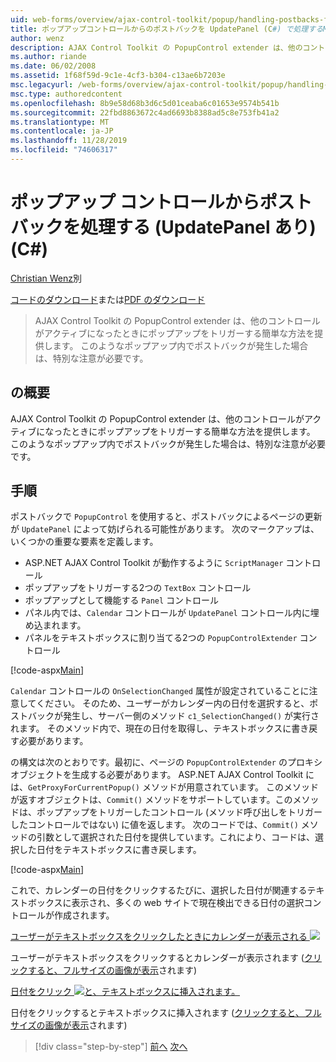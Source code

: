 ```yaml
---
uid: web-forms/overview/ajax-control-toolkit/popup/handling-postbacks-from-a-popup-control-with-an-updatepanel-cs
title: ポップアップコントロールからのポストバックを UpdatePanel (C#) で処理するMicrosoft Docs
author: wenz
description: AJAX Control Toolkit の PopupControl extender は、他のコントロールがアクティブになったときにポップアップをトリガーする簡単な方法を提供します。 特別な注意が必要です...
ms.author: riande
ms.date: 06/02/2008
ms.assetid: 1f68f59d-9c1e-4cf3-b304-c13ae6b7203e
msc.legacyurl: /web-forms/overview/ajax-control-toolkit/popup/handling-postbacks-from-a-popup-control-with-an-updatepanel-cs
msc.type: authoredcontent
ms.openlocfilehash: 8b9e58d68b3d6c5d01ceaba6c01653e9574b541b
ms.sourcegitcommit: 22fbd8863672c4ad6693b8388ad5c8e753fb41a2
ms.translationtype: MT
ms.contentlocale: ja-JP
ms.lasthandoff: 11/28/2019
ms.locfileid: "74606317"
---
```

# <a name="handling-postbacks-from-a-popup-control-with-an-updatepanel-c"></a>ポップアップ コントロールからポストバックを処理する (UpdatePanel あり) (C#)

[Christian Wenz](https://github.com/wenz)別

[コードのダウンロード](https://download.microsoft.com/download/9/3/f/93f8daea-bebd-4821-833b-95205389c7d0/PopupControl2.cs.zip)または[PDF のダウンロード](https://download.microsoft.com/download/2/d/c/2dc10e34-6983-41d4-9c08-f78f5387d32b/popupcontrol2CS.pdf)

> AJAX Control Toolkit の PopupControl extender は、他のコントロールがアクティブになったときにポップアップをトリガーする簡単な方法を提供します。 このようなポップアップ内でポストバックが発生した場合は、特別な注意が必要です。

## <a name="overview"></a>の概要

AJAX Control Toolkit の PopupControl extender は、他のコントロールがアクティブになったときにポップアップをトリガーする簡単な方法を提供します。 このようなポップアップ内でポストバックが発生した場合は、特別な注意が必要です。

## <a name="steps"></a>手順

ポストバックで `PopupControl` を使用すると、ポストバックによるページの更新が `UpdatePanel` によって妨げられる可能性があります。 次のマークアップは、いくつかの重要な要素を定義します。

- ASP.NET AJAX Control Toolkit が動作するように `ScriptManager` コントロール
- ポップアップをトリガーする2つの `TextBox` コントロール
- ポップアップとして機能する `Panel` コントロール
- パネル内では、`Calendar` コントロールが `UpdatePanel` コントロール内に埋め込まれます。
- パネルをテキストボックスに割り当てる2つの `PopupControlExtender` コントロール

[!code-aspx[Main](handling-postbacks-from-a-popup-control-with-an-updatepanel-cs/samples/sample1.aspx)]

`Calendar` コントロールの `OnSelectionChanged` 属性が設定されていることに注意してください。 そのため、ユーザーがカレンダー内の日付を選択すると、ポストバックが発生し、サーバー側のメソッド `c1_SelectionChanged()` が実行されます。 そのメソッド内で、現在の日付を取得し、テキストボックスに書き戻す必要があります。

の構文は次のとおりです。最初に、ページの `PopupControlExtender` のプロキシオブジェクトを生成する必要があります。 ASP.NET AJAX Control Toolkit には、`GetProxyForCurrentPopup()` メソッドが用意されています。 このメソッドが返すオブジェクトは、`Commit()` メソッドをサポートしています。このメソッドは、ポップアップをトリガーしたコントロール (メソッド呼び出しをトリガーしたコントロールではない) に値を返します。 次のコードでは、`Commit()` メソッドの引数として選択された日付を提供しています。これにより、コードは、選択した日付をテキストボックスに書き戻します。

[!code-aspx[Main](handling-postbacks-from-a-popup-control-with-an-updatepanel-cs/samples/sample2.aspx)]

これで、カレンダーの日付をクリックするたびに、選択した日付が関連するテキストボックスに表示され、多くの web サイトで現在検出できる日付の選択コントロールが作成されます。

[ユーザーがテキストボックスをクリックしたときにカレンダーが表示される ![](handling-postbacks-from-a-popup-control-with-an-updatepanel-cs/_static/image2.png)](handling-postbacks-from-a-popup-control-with-an-updatepanel-cs/_static/image1.png)

ユーザーがテキストボックスをクリックするとカレンダーが表示されます ([クリックすると、フルサイズの画像が表示](handling-postbacks-from-a-popup-control-with-an-updatepanel-cs/_static/image3.png)されます)

[日付をクリック ![と、テキストボックスに挿入されます。](handling-postbacks-from-a-popup-control-with-an-updatepanel-cs/_static/image5.png)](handling-postbacks-from-a-popup-control-with-an-updatepanel-cs/_static/image4.png)

日付をクリックするとテキストボックスに挿入されます ([クリックすると、フルサイズの画像が表示](handling-postbacks-from-a-popup-control-with-an-updatepanel-cs/_static/image6.png)されます)

> [!div class="step-by-step"]
> [前へ](using-multiple-popup-controls-cs.md)
> [次へ](handling-postbacks-from-a-popup-control-without-an-updatepanel-cs.md)
